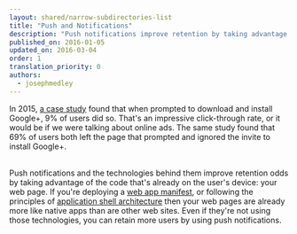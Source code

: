 ```yaml
---
layout: shared/narrow-subdirectories-list
title: "Push and Notifications"
description: "Push notifications improve retention by taking advantage of the code that's already on the user's device: your web page."
published_on: 2016-01-05
updated_on: 2016-03-04
order: 1
translation_priority: 0
authors:
  - josephmedley
---
```


<p class="intro">
In 2015, <a href="http://googlewebmastercentral.blogspot.com/2015/07/google-case-study-on-app-download-interstitials.html">a case study</a> found that when prompted to download and install Google+, 9% of users did so. 
That's an impressive click-through rate, or it would be if we were talking
about online ads. The same study found that 69% of users both left the page 
that prompted and ignored the invite to install Google+.
<br/><br/>

Push notifications and the technologies behind them improve retention odds by taking advantage of the code that's already on the user's device: your web page. If you're deploying a <a href="/web/updates/2014/11/Support-for-installable-web-apps-with-webapp-manifest-in-chrome-38-for-Android">web app manifest</a>, or following the principles of <a href="/web/updates/2015/11/app-shell">application shell architecture</a> then your web pages are already more like native apps than are other web sites. Even if they're not using those technologies, you can retain more users by using push notifications.
</p>